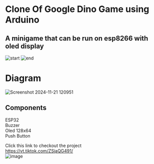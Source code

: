 # Clone Of Google Dino Game using Arduino
## A minigame that can be run on esp8266 with oled display
![start](https://github.com/user-attachments/assets/ac7916f3-05b2-4f62-af7a-a48e0e611b45)
![end](https://github.com/user-attachments/assets/022473bf-c324-41f9-af75-015426ef2036)


# Diagram
![Screenshot 2024-11-21 120951](https://github.com/user-attachments/assets/ecfec182-dae2-4de2-9d71-4270b83feb27)

## Components
ESP32<br  />
Buzzer<br />
Oled 128x64<br />
Push Button<br />

Click this link to checkout the project <br />
https://vt.tiktok.com/ZSjaQG491/ <br />
![image](https://github.com/user-attachments/assets/361cb2c2-cd5e-41a2-8d80-1f8f789d5b18)

